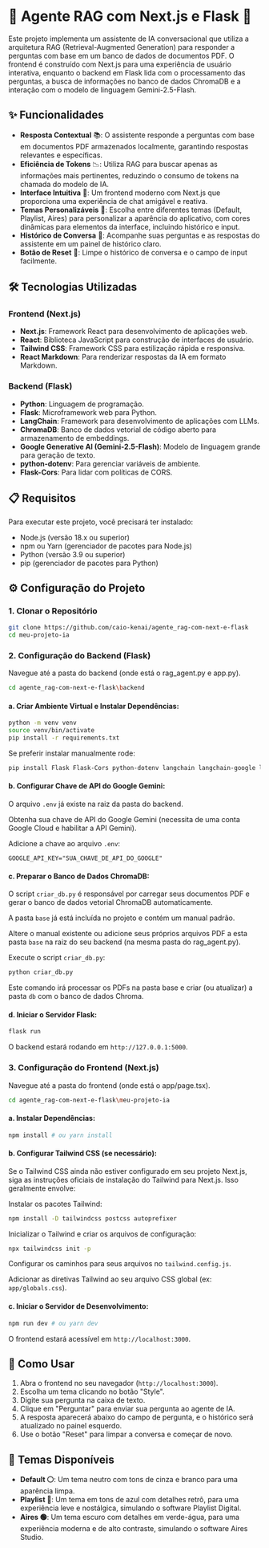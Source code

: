 # 🚀 Agente RAG com Next.js e Flask 🤖

Este projeto implementa um assistente de IA conversacional que utiliza a arquitetura RAG (Retrieval-Augmented Generation) para responder a perguntas com base em um banco de dados de documentos PDF. O frontend é construído com Next.js para uma experiência de usuário interativa, enquanto o backend em Flask lida com o processamento das perguntas, a busca de informações no banco de dados ChromaDB e a interação com o modelo de linguagem Gemini-2.5-Flash.

## ✨ Funcionalidades
- **Resposta Contextual** 📚: O assistente responde a perguntas com base em documentos PDF armazenados localmente, garantindo respostas relevantes e específicas.
- **Eficiência de Tokens** 📉: Utiliza RAG para buscar apenas as informações mais pertinentes, reduzindo o consumo de tokens na chamada do modelo de IA.
- **Interface Intuitiva** 💬: Um frontend moderno com Next.js que proporciona uma experiência de chat amigável e reativa.
- **Temas Personalizáveis** 🎨: Escolha entre diferentes temas (Default, Playlist, Aires) para personalizar a aparência do aplicativo, com cores dinâmicas para elementos da interface, incluindo histórico e input.
- **Histórico de Conversa** 📜: Acompanhe suas perguntas e as respostas do assistente em um painel de histórico claro.
- **Botão de Reset** 🔄: Limpe o histórico de conversa e o campo de input facilmente.

## 🛠️ Tecnologias Utilizadas

### Frontend (Next.js)
- **Next.js**: Framework React para desenvolvimento de aplicações web.
- **React**: Biblioteca JavaScript para construção de interfaces de usuário.
- **Tailwind CSS**: Framework CSS para estilização rápida e responsiva.
- **React Markdown**: Para renderizar respostas da IA em formato Markdown.

### Backend (Flask)
- **Python**: Linguagem de programação.
- **Flask**: Microframework web para Python.
- **LangChain**: Framework para desenvolvimento de aplicações com LLMs.
- **ChromaDB**: Banco de dados vetorial de código aberto para armazenamento de embeddings.
- **Google Generative AI (Gemini-2.5-Flash)**: Modelo de linguagem grande para geração de texto.
- **python-dotenv**: Para gerenciar variáveis de ambiente.
- **Flask-Cors**: Para lidar com políticas de CORS.

## 📋 Requisitos
Para executar este projeto, você precisará ter instalado:
- Node.js (versão 18.x ou superior)
- npm ou Yarn (gerenciador de pacotes para Node.js)
- Python (versão 3.9 ou superior)
- pip (gerenciador de pacotes para Python)

## ⚙️ Configuração do Projeto

### 1. Clonar o Repositório
```bash
git clone https://github.com/caio-kenai/agente_rag-com-next-e-flask
cd meu-projeto-ia
```

### 2. Configuração do Backend (Flask)
Navegue até a pasta do backend (onde está o rag_agent.py e app.py).
```bash
cd agente_rag-com-next-e-flask\backend
```

#### a. Criar Ambiente Virtual e Instalar Dependências:
```bash
python -m venv venv
source venv/bin/activate
pip install -r requirements.txt
```

Se preferir instalar manualmente rode:
```bash
pip install Flask Flask-Cors python-dotenv langchain langchain-google langchain-openai langchain-community langchain-chroma chromadb openai google-generativeai langchain-google-genai pypdf
```

#### b. Configurar Chave de API do Google Gemini:
O arquivo `.env` já existe na raiz da pasta do backend.

Obtenha sua chave de API do Google Gemini (necessita de uma conta Google Cloud e habilitar a API Gemini).

Adicione a chave ao arquivo `.env`:
```env
GOOGLE_API_KEY="SUA_CHAVE_DE_API_DO_GOOGLE"
```

#### c. Preparar o Banco de Dados ChromaDB:
O script `criar_db.py` é responsável por carregar seus documentos PDF e gerar o banco de dados vetorial ChromaDB automaticamente.

A pasta `base` já está incluída no projeto e contém um manual padrão.

Altere o manual existente ou adicione seus próprios arquivos PDF a esta pasta `base` na raiz do seu backend (na mesma pasta do rag_agent.py).

Execute o script `criar_db.py`:
```bash
python criar_db.py
```
Este comando irá processar os PDFs na pasta base e criar (ou atualizar) a pasta `db` com o banco de dados Chroma.

#### d. Iniciar o Servidor Flask:
```bash
flask run
```
O backend estará rodando em `http://127.0.0.1:5000`.

### 3. Configuração do Frontend (Next.js)
Navegue até a pasta do frontend (onde está o app/page.tsx).
```bash
cd agente_rag-com-next-e-flask\meu-projeto-ia
```

#### a. Instalar Dependências:
```bash
npm install # ou yarn install
```

#### b. Configurar Tailwind CSS (se necessário):
Se o Tailwind CSS ainda não estiver configurado em seu projeto Next.js, siga as instruções oficiais de instalação do Tailwind para Next.js. Isso geralmente envolve:

Instalar os pacotes Tailwind:
```bash
npm install -D tailwindcss postcss autoprefixer
```

Inicializar o Tailwind e criar os arquivos de configuração:
```bash
npx tailwindcss init -p
```

Configurar os caminhos para seus arquivos no `tailwind.config.js`.

Adicionar as diretivas Tailwind ao seu arquivo CSS global (ex: `app/globals.css`).

#### c. Iniciar o Servidor de Desenvolvimento:
```bash
npm run dev # ou yarn dev
```
O frontend estará acessível em `http://localhost:3000`.

## 🚀 Como Usar
1. Abra o frontend no seu navegador (`http://localhost:3000`).
2. Escolha um tema clicando no botão "Style".
3. Digite sua pergunta na caixa de texto.
4. Clique em "Perguntar" para enviar sua pergunta ao agente de IA.
5. A resposta aparecerá abaixo do campo de pergunta, e o histórico será atualizado no painel esquerdo.
6. Use o botão "Reset" para limpar a conversa e começar de novo.

## 🎨 Temas Disponíveis
- **Default ⚪**: Um tema neutro com tons de cinza e branco para uma aparência limpa.
- **Playlist 🔵**: Um tema em tons de azul com detalhes retrô, para uma experiência leve e nostálgica, simulando o software Playlist Digital.
- **Aires 🟢**: Um tema escuro com detalhes em verde-água, para uma experiência moderna e de alto contraste, simulando o software Aires Studio.

